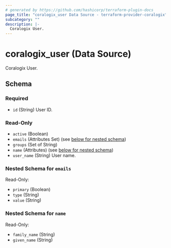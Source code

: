 ```yaml
---
# generated by https://github.com/hashicorp/terraform-plugin-docs
page_title: "coralogix_user Data Source - terraform-provider-coralogix"
subcategory: ""
description: |-
  Coralogix User.
---
```


# coralogix_user (Data Source)

Coralogix User.



<!-- schema generated by tfplugindocs -->
## Schema

### Required

- `id` (String) User ID.

### Read-Only

- `active` (Boolean)
- `emails` (Attributes Set) (see [below for nested schema](#nestedatt--emails))
- `groups` (Set of String)
- `name` (Attributes) (see [below for nested schema](#nestedatt--name))
- `user_name` (String) User name.

<a id="nestedatt--emails"></a>
### Nested Schema for `emails`

Read-Only:

- `primary` (Boolean)
- `type` (String)
- `value` (String)


<a id="nestedatt--name"></a>
### Nested Schema for `name`

Read-Only:

- `family_name` (String)
- `given_name` (String)
